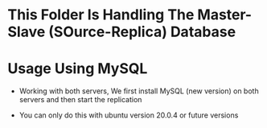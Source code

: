 # This Folder Is Handling The Master-Slave (SOurce-Replica) Database
# Usage Using MySQL

* Working with both servers, We first install 
MySQL (new version) on both servers and then start the replication

* You can only do this with ubuntu version 20.0.4 or future versions
